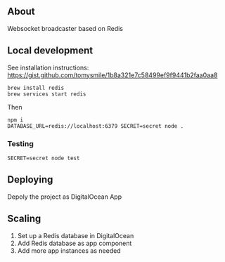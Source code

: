 ## About

Websocket broadcaster based on Redis

## Local development

See installation instructions: https://gist.github.com/tomysmile/1b8a321e7c58499ef9f9441b2faa0aa8

```
brew install redis
brew services start redis
```

Then

```
npm i
DATABASE_URL=redis://localhost:6379 SECRET=secret node .
```

### Testing

```
SECRET=secret node test
```

## Deploying

Depoly the project as DigitalOcean App

## Scaling

1. Set up a Redis database in DigitalOcean
2. Add Redis database as app component
3. Add more app instances as needed
